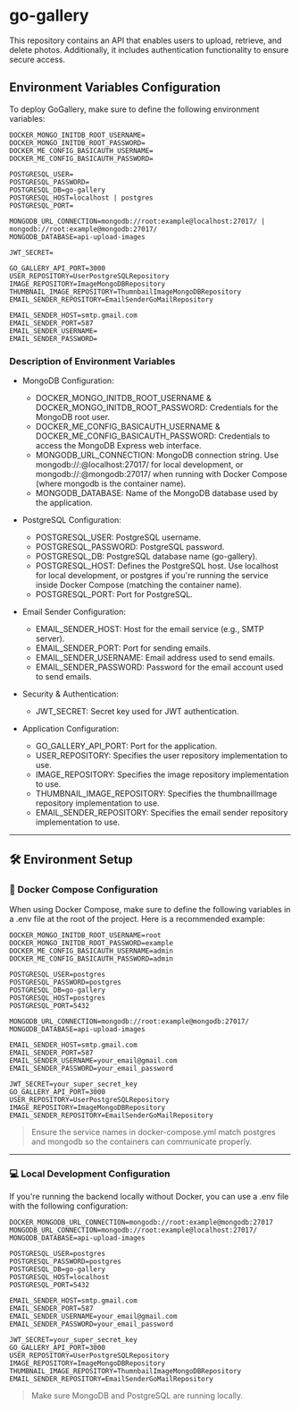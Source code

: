 # go-gallery

This repository contains an API that enables users to upload, retrieve, and delete photos. Additionally, it includes authentication functionality to ensure secure access.

## Environment Variables Configuration

To deploy GoGallery, make sure to define the following environment variables:
```dotenv
DOCKER_MONGO_INITDB_ROOT_USERNAME=
DOCKER_MONGO_INITDB_ROOT_PASSWORD=
DOCKER_ME_CONFIG_BASICAUTH_USERNAME=
DOCKER_ME_CONFIG_BASICAUTH_PASSWORD=

POSTGRESQL_USER=
POSTGRESQL_PASSWORD=
POSTGRESQL_DB=go-gallery
POSTGRESQL_HOST=localhost | postgres
POSTGRESQL_PORT=

MONGODB_URL_CONNECTION=mongodb://root:example@localhost:27017/ | mongodb://root:example@mongodb:27017/
MONGODB_DATABASE=api-upload-images

JWT_SECRET=

GO_GALLERY_API_PORT=3000
USER_REPOSITORY=UserPostgreSQLRepository
IMAGE_REPOSITORY=ImageMongoDBRepository
THUMBNAIL_IMAGE_REPOSITORY=ThumnbailImageMongoDBRepository
EMAIL_SENDER_REPOSITORY=EmailSenderGoMailRepository

EMAIL_SENDER_HOST=smtp.gmail.com
EMAIL_SENDER_PORT=587
EMAIL_SENDER_USERNAME=
EMAIL_SENDER_PASSWORD=
```

### Description of Environment Variables

- MongoDB Configuration:  
  - DOCKER_MONGO_INITDB_ROOT_USERNAME & DOCKER_MONGO_INITDB_ROOT_PASSWORD: Credentials for the MongoDB root user.  
  - DOCKER_ME_CONFIG_BASICAUTH_USERNAME & DOCKER_ME_CONFIG_BASICAUTH_PASSWORD: Credentials to access the MongoDB Express web interface.  
  - MONGODB_URL_CONNECTION: MongoDB connection string. Use mongodb://<user>:<password>@localhost:27017/ for local development, or mongodb://<user>:<password>@mongodb:27017/ when running with Docker Compose (where mongodb is the container name).
  - MONGODB_DATABASE: Name of the MongoDB database used by the application.  

- PostgreSQL Configuration:  
  - POSTGRESQL_USER: PostgreSQL username.  
  - POSTGRESQL_PASSWORD: PostgreSQL password.  
  - POSTGRESQL_DB: PostgreSQL database name (go-gallery).  
  - POSTGRESQL_HOST: Defines the PostgreSQL host. Use localhost for local development, or postgres if you're running the service inside Docker Compose (matching the container name).
  - POSTGRESQL_PORT: Port for PostgreSQL.  

- Email Sender Configuration:  
  - EMAIL_SENDER_HOST: Host for the email service (e.g., SMTP server).
  - EMAIL_SENDER_PORT: Port for sending emails. 
  - EMAIL_SENDER_USERNAME: Email address used to send emails.  
  - EMAIL_SENDER_PASSWORD: Password for the email account used to send emails.  

- Security & Authentication:  
  - JWT_SECRET: Secret key used for JWT authentication.  

- Application Configuration:  
  - GO_GALLERY_API_PORT: Port for the application.  
  - USER_REPOSITORY: Specifies the user repository implementation to use.  
  - IMAGE_REPOSITORY: Specifies the image repository implementation to use.  
  - THUMBNAIL_IMAGE_REPOSITORY: Specifies the thumbnailImage repository implementation to use.  
  - EMAIL_SENDER_REPOSITORY: Specifies the email sender repository implementation to use.  

---

## 🛠️ Environment Setup

### 🔁 Docker Compose Configuration

When using Docker Compose, make sure to define the following variables in a .env file at the root of the project. Here is a recommended example:
```dotenv
DOCKER_MONGO_INITDB_ROOT_USERNAME=root
DOCKER_MONGO_INITDB_ROOT_PASSWORD=example
DOCKER_ME_CONFIG_BASICAUTH_USERNAME=admin
DOCKER_ME_CONFIG_BASICAUTH_PASSWORD=admin

POSTGRESQL_USER=postgres
POSTGRESQL_PASSWORD=postgres
POSTGRESQL_DB=go-gallery
POSTGRESQL_HOST=postgres
POSTGRESQL_PORT=5432

MONGODB_URL_CONNECTION=mongodb://root:example@mongodb:27017/
MONGODB_DATABASE=api-upload-images

EMAIL_SENDER_HOST=smtp.gmail.com
EMAIL_SENDER_PORT=587
EMAIL_SENDER_USERNAME=your_email@gmail.com
EMAIL_SENDER_PASSWORD=your_email_password

JWT_SECRET=your_super_secret_key
GO_GALLERY_API_PORT=3000
USER_REPOSITORY=UserPostgreSQLRepository
IMAGE_REPOSITORY=ImageMongoDBRepository
EMAIL_SENDER_REPOSITORY=EmailSenderGoMailRepository
```
> Ensure the service names in docker-compose.yml match postgres and mongodb so the containers can communicate properly.

---

### 💻 Local Development Configuration

If you're running the backend locally without Docker, you can use a .env file with the following configuration:
```dotenv
DOCKER_MONGODB_URL_CONNECTION=mongodb://root:example@mongodb:27017
MONGODB_URL_CONNECTION=mongodb://root:example@localhost:27017/
MONGODB_DATABASE=api-upload-images

POSTGRESQL_USER=postgres
POSTGRESQL_PASSWORD=postgres
POSTGRESQL_DB=go-gallery
POSTGRESQL_HOST=localhost
POSTGRESQL_PORT=5432

EMAIL_SENDER_HOST=smtp.gmail.com
EMAIL_SENDER_PORT=587
EMAIL_SENDER_USERNAME=your_email@gmail.com
EMAIL_SENDER_PASSWORD=your_email_password

JWT_SECRET=your_super_secret_key
GO_GALLERY_API_PORT=3000
USER_REPOSITORY=UserPostgreSQLRepository
IMAGE_REPOSITORY=ImageMongoDBRepository
THUMBNAIL_IMAGE_REPOSITORY=ThumnbailImageMongoDBRepository
EMAIL_SENDER_REPOSITORY=EmailSenderGoMailRepository
```
> Make sure MongoDB and PostgreSQL are running locally.